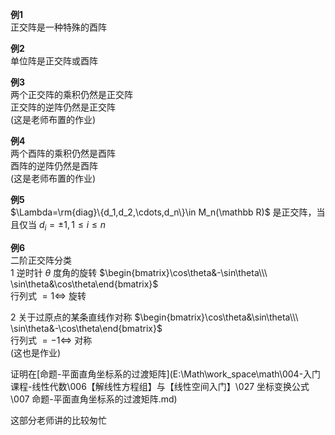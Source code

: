 **例1**  
正交阵是一种特殊的酉阵  

**例2**  
单位阵是正交阵或酉阵  

**例3**  
两个正交阵的乘积仍然是正交阵  
正交阵的逆阵仍然是正交阵  
(这是老师布置的作业)  

**例4**  
两个酉阵的乘积仍然是酉阵  
酉阵的逆阵仍然是酉阵  
(这是老师布置的作业)  

**例5**  
$\Lambda=\rm{diag}\{d_1,d_2,\cdots,d_n\}\in M_n(\mathbb R)$ 是正交阵，当且仅当 $d_i=\pm1,1\le i\le n$  

**例6**  
二阶正交阵分类  
1 逆时针 $\theta$ 度角的旋转 $\begin{bmatrix}\cos\theta&-\sin\theta\\\ \sin\theta&\cos\theta\end{bmatrix}$  
行列式 $=1\iff$ 旋转  

2 关于过原点的某条直线作对称 $\begin{bmatrix}\cos\theta&\sin\theta\\\ \sin\theta&-\cos\theta\end{bmatrix}$  
行列式 $=-1\iff$ 对称  
(这也是作业)  

证明在[命题-平面直角坐标系的过渡矩阵](E:\Math\work_space\math\004-入门课程-线性代数\006【解线性方程组】与【线性空间入门】\027 坐标变换公式\007 命题-平面直角坐标系的过渡矩阵.md)

这部分老师讲的比较匆忙  
